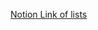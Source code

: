 [Notion Link of lists](https://amusing-freon-21f.notion.site/Startup-Companies-to-apply-for-job-0b18c50df637444cb6aeea3040773201)
